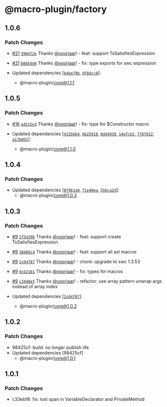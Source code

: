 # @macro-plugin/factory

## 1.0.6

### Patch Changes

- [#21](https://github.com/macro-plugin/macros/pull/21) [`396472e`](https://github.com/macro-plugin/macros/commit/396472edb4520b33044e9f628807af01e2e5aa35) Thanks [@voorjaar](https://github.com/voorjaar)! - feat: support TsSatisfiesExpression

- [#21](https://github.com/macro-plugin/macros/pull/21) [`b865dd4`](https://github.com/macro-plugin/macros/commit/b865dd493a38c60c9e8f102f7a2373a4bd44b4aa) Thanks [@voorjaar](https://github.com/voorjaar)! - fix: type exports for swc expression

- Updated dependencies [[`b4be79b`](https://github.com/macro-plugin/macros/commit/b4be79be09e8790b95c6a2e9b07dde4ba3822f39), [`df8dcc0`](https://github.com/macro-plugin/macros/commit/df8dcc0ab7f3e09f1157c5c2a7cda4a7f5367991)]:
  - @macro-plugin/core@1.1.1

## 1.0.5

### Patch Changes

- [#16](https://github.com/macro-plugin/macros/pull/16) [`a4515e3`](https://github.com/macro-plugin/macros/commit/a4515e3f5b0a645cdf233a20b0982ba244710d19) Thanks [@voorjaar](https://github.com/voorjaar)! - fix: type for $Constructor macro

- Updated dependencies [[`4155bb4`](https://github.com/macro-plugin/macros/commit/4155bb4de7968a83e62203411bceae6b0602637f), [`6b25910`](https://github.com/macro-plugin/macros/commit/6b25910567e910b7c71c79646f8569a2f3927be6), [`8dd4939`](https://github.com/macro-plugin/macros/commit/8dd493997931d8d91a82ffb1785927d425c17c61), [`14efcb2`](https://github.com/macro-plugin/macros/commit/14efcb2c6461ab3f5d78e0599ec74b422085ce1d), [`7787022`](https://github.com/macro-plugin/macros/commit/7787022f657b7a79cb18a1e8ba947ae2eaeb682e), [`a17b055`](https://github.com/macro-plugin/macros/commit/a17b055d356c285b394add56192c80077ebde2c2)]:
  - @macro-plugin/core@1.1.0

## 1.0.4

### Patch Changes

- Updated dependencies [[`07961a0`](https://github.com/macro-plugin/macros/commit/07961a03b6e82080a2b8c8ab2626c187c34f912e), [`f1e40ea`](https://github.com/macro-plugin/macros/commit/f1e40ead32636d4f2d43c442e70cc208e2d43b28), [`556ca2d`](https://github.com/macro-plugin/macros/commit/556ca2d9addaf36ac84da8c8ea7b5bc465e174b7)]:
  - @macro-plugin/core@1.0.3

## 1.0.3

### Patch Changes

- [#9](https://github.com/macro-plugin/macros/pull/9) [`2f5d29b`](https://github.com/macro-plugin/macros/commit/2f5d29be94a150697a333e326a7a29437dd9ed90) Thanks [@voorjaar](https://github.com/voorjaar)! - feat: support create TsSatisfiesExpression

- [#9](https://github.com/macro-plugin/macros/pull/9) [`38489c4`](https://github.com/macro-plugin/macros/commit/38489c46503b47a87f8e401900f03a61a2e97347) Thanks [@voorjaar](https://github.com/voorjaar)! - feat: support all ast macros

- [#9](https://github.com/macro-plugin/macros/pull/9) [`2c64787`](https://github.com/macro-plugin/macros/commit/2c647875182c5fc6ca41c9e72587a08307ba90ec) Thanks [@voorjaar](https://github.com/voorjaar)! - chore: upgrade to swc 1.3.53

- [#9](https://github.com/macro-plugin/macros/pull/9) [`dcb21b1`](https://github.com/macro-plugin/macros/commit/dcb21b18c39dbf909a7336712d02e770f6c5f6c6) Thanks [@voorjaar](https://github.com/voorjaar)! - fix: types for macros

- [#9](https://github.com/macro-plugin/macros/pull/9) [`c3448ef`](https://github.com/macro-plugin/macros/commit/c3448efa7ddcfdd0b50eb9606ccc2b2f99adea28) Thanks [@voorjaar](https://github.com/voorjaar)! - refactor: use array pattern unwrap args instead of array index

- Updated dependencies [[`2c64787`](https://github.com/macro-plugin/macros/commit/2c647875182c5fc6ca41c9e72587a08307ba90ec)]:
  - @macro-plugin/core@1.0.2

## 1.0.2

### Patch Changes

- 98425cf: build: no longer publish iife
- Updated dependencies [98425cf]
  - @macro-plugin/core@1.0.1

## 1.0.1

### Patch Changes

- c33ebf8: fix: lost span in VariableDeclarator and PrivateMethod
